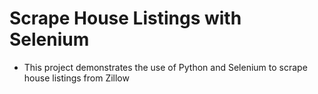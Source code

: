 # Scrape House Listings with Selenium
* This project demonstrates the use of Python and Selenium to scrape house listings from Zillow


```python

```
